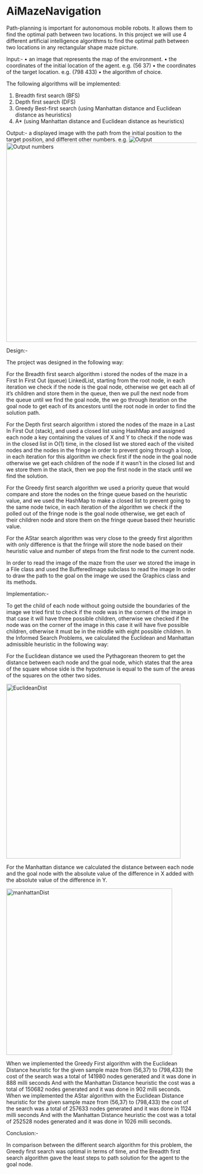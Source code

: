 # AiMazeNavigation
Path-planning is important for autonomous mobile robots. It allows them to find the optimal path between two locations.
In this project we will use 4 different artificial intelligence algorithms to find the optimal path between two locations in any rectangular shape maze picture.

Input:-
•	an image that represents the map of the environment.
•	the coordinates of the initial location of the agent. e.g. (56 37)
•	the coordinates of the target location. e.g. (798 433)
•	the algorithm of choice.


The following algorithms will be implemented:
1.	Breadth first search (BFS)
2.	Depth first search (DFS)
3.	Greedy Best-first search (using Manhattan distance and Euclidean distance as heuristics)
4.	A* (using Manhattan distance and Euclidean distance as heuristics)


Output:-
a displayed image with the path from the initial position to the target position, and different other numbers.
e.g.
![Output](https://user-images.githubusercontent.com/67923027/126050430-d2e276fd-d396-48e1-bb05-289a0ca9be9b.png)
<img width="526" alt="Output numbers" src="https://user-images.githubusercontent.com/67923027/126050435-d0e406a6-48a3-43df-8d21-a855d58c0f12.png">


Design:-

The project was designed in the following way:

For the Breadth first search algorithm i stored the nodes of the maze in a First In First Out (queue) LinkedList, starting from the root node, in each iteration we check if the node is the goal node, otherwise we get each all of it’s children and store them in the queue, then we pull the next node from the queue until we find the goal node, the we go through iteration on the goal node to get each of its ancestors until the root node in order to find the solution path.

For the Depth first search algorithm i stored the nodes of the maze in a Last In First Out (stack), and used a closed list using HashMap and assigned each node a key containing the values of X and Y to check if the node was in the closed list in O(1) time, in the closed list we stored each of the visited nodes and the nodes in the fringe in order to prevent going through a loop, in each iteration for this algorithm we check first if the node in the goal node otherwise we get each children of the node if it wasn’t in the closed list and we store them in the stack, then we pop the first node in the stack until we find the solution.

For the Greedy first search algorithm we used a priority queue that would compare and store the nodes on the fringe queue based on the heuristic value, and we used the HashMap to make a closed list to prevent going to the same node twice, in each iteration of the algorithm we check if the polled out of the fringe node is the goal node otherwise, we get each of their children node and store them on the fringe queue based their heuristic value.

For the AStar search algorithm was very close to the greedy first algorithm with only difference is that the fringe will store the node based on their heuristic value and number of steps from the first node to the current node.

In order to read the image of the maze from the user we stored the image in a File class and used the BufferedImage subclass to read the image 
In order to draw the path to the goal on the image we used the Graphics class and its methods.


Implementation:-


To get the child of each node without going outside the boundaries of the image we tried first to check if the node was in the corners of the image in that case it will have three possible children, otherwise we checked if the node was on the corner of the image in this case it will have five possible children, otherwise it must be in the middle with eight possible children.
In the Informed Search Problems, we calculated the Euclidean and Manhattan admissible heuristic in the following way:

For the Euclidean distance we used the Pythagorean theorem to get the distance between each node and the goal node, which states that the area of the square whose side is the hypotenuse is equal to the sum of the areas of the squares on the other two sides.

<img width="461" alt="EuclideanDist" src="https://user-images.githubusercontent.com/67923027/126050540-84bad6d7-fe3c-41cf-b0ac-f4214bec4692.png">

For the Manhattan distance we calculated the distance between each node and the goal node with the absolute value of the difference in X added with the absolute value of the difference in Y.

<img width="439" alt="manhattanDist" src="https://user-images.githubusercontent.com/67923027/126050546-802d2e62-1aad-444f-b629-8220cfb0e224.png">

When we implemented the Greedy First algorithm with the Euclidean Distance heuristic for the given sample maze from (56,37) to (798,433) the cost of the search was a total of 141980 nodes generated and it was done in 888 milli seconds
And with the Manhattan Distance heuristic the cost was a total of 150682 nodes generated and it was done in 902 milli seconds.
When we implemented the AStar algorithm with the Euclidean Distance heuristic for the given sample maze from (56,37) to (798,433) the cost of the search was a total of 257633 nodes generated and it was done in 1124 milli seconds
And with the Manhattan Distance heuristic the cost was a total of 252528 nodes generated and it was done in 1026 milli seconds.



Conclusion:-

In comparison between the different search algorithm for this problem, the Greedy first search was optimal in terms of time, and the Breadth first search algorithm gave the least steps to path solution for the agent to the goal node.


